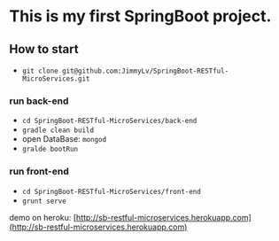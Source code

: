 # This is my first SpringBoot project.

## How to start

- `git clone git@github.com:JimmyLv/SpringBoot-RESTful-MicroServices.git`

### run back-end

- `cd SpringBoot-RESTful-MicroServices/back-end`
- `gradle clean build`
- open DataBase: `mongod`
- `gralde bootRun`

### run front-end

- `cd SpringBoot-RESTful-MicroServices/front-end`
- `grunt serve`

demo on heroku: [http://sb-restful-microservices.herokuapp.com](http://sb-restful-microservices.herokuapp.com)
